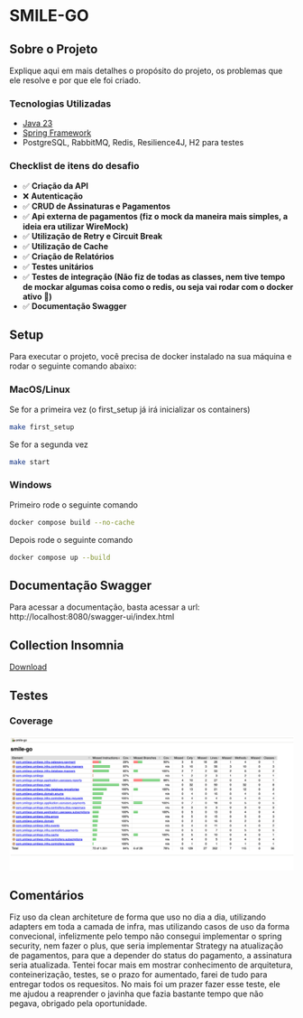 # SMILE-GO

## Sobre o Projeto

Explique aqui em mais detalhes o propósito do projeto, os problemas que ele resolve e por que ele foi criado.

### Tecnologias Utilizadas
- [Java 23](https://openjdk.org/projects/jdk/23/)
- [Spring Framework](https://spring.io/)
- PostgreSQL, RabbitMQ, Redis, Resilience4J, H2 para testes

### Checklist de itens do desafio

- ✅ **Criação da API**
- ❌ **Autenticação**
- ✅ **CRUD de Assinaturas e Pagamentos**
- ✅ **Api externa de pagamentos (fiz o mock da maneira mais simples, a ideia era utilizar WireMock)**
- ✅ **Utilização de Retry e Circuit Break**
- ✅ **Utilização de Cache**
- ✅ **Criação de Relatórios**
- ✅ **Testes unitários**
- ✅ **Testes de integração (Não fiz de todas as classes, nem tive tempo de mockar algumas coisa como o redis, ou seja vai rodar com o docker ativo 🥺)**
- ✅ **Documentação Swagger**

## Setup

Para executar o projeto, você precisa de docker instalado na sua máquina e rodar o seguinte comando abaixo:

### MacOS/Linux

Se for a primeira vez (o first_setup já irá inicializar os containers)
```bash
make first_setup
```

Se for a segunda vez
```bash
make start
```

### Windows

Primeiro rode o seguinte comando
```bash
docker compose build --no-cache
```

Depois rode o seguinte comando
```bash
docker compose up --build 
```

## Documentação Swagger

Para acessar a documentação, basta acessar a url: http://localhost:8080/swagger-ui/index.html

## Collection Insomnia

[Download](./insomnia.json)

## Testes

### Coverage
![coverage](./coverage.png)

## Comentários

Fiz uso da clean architeture de forma que uso no dia a dia, utilizando adapters em toda a camada de infra, mas utilizando
casos de uso da forma convecional, infelizmente pelo tempo não consegui implementar o spring security, nem fazer o plus, que 
seria implementar Strategy na atualização de pagamentos, para que a depender do status do pagamento, a assinatura seria atualizada.
Tentei focar mais em mostrar conhecimento de arquitetura, conteinerização, testes, se o prazo for aumentado, farei de tudo para
entregar todos os requesitos. No mais foi um prazer fazer esse teste, ele me ajudou a reaprender o javinha que fazia bastante 
tempo que não pegava, obrigado pela oportunidade.



